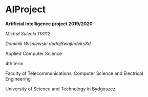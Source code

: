# AIProject
**Artificial Intelligence project 2019/2020**

*Michał Sulecki 113112*

*Dominik Wiśniewski dodajSwojIndeksXd*

Applied Computer Science

4th term

Faculty of Telecommunications, Computer Science and Electrical Engineering

University of Science and Technology in Bydgoszcz
